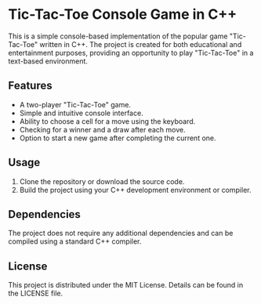 # Tic-Tac-Toe Console Game in C++

This is a simple console-based implementation of the popular game "Tic-Tac-Toe" written in C++. The project is created for both educational and entertainment purposes, providing an opportunity to play "Tic-Tac-Toe" in a text-based environment.

## Features

- A two-player "Tic-Tac-Toe" game.
- Simple and intuitive console interface.
- Ability to choose a cell for a move using the keyboard.
- Checking for a winner and a draw after each move.
- Option to start a new game after completing the current one.

## Usage

1. Clone the repository or download the source code.
2. Build the project using your C++ development environment or compiler.

## Dependencies

The project does not require any additional dependencies and can be compiled using a standard C++ compiler.

## License

This project is distributed under the MIT License. Details can be found in the LICENSE file.

